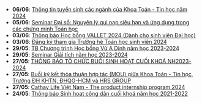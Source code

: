  - **06/06**: [Thông tin tuyển sinh các ngành của Khoa Toán - Tin học năm 2024](https://math.hcmus.edu.vn/tuyển-sinh/tuyen-sinh-dh2024)
 - **05/06**: [Seminar Đại số: Nguyên lý qui nạp siêu hạn và ứng dụng trong các chứng minh Toán học](https://math.hcmus.edu.vn/tin-tức/tin-nghiên-cứu/939-seminar-đại-số-nguyên-lý-qui-nạp-siêu-hạn-và-ứng-dụng-trong-các-chứng-minh-toán-học)
 - **03/06**: [Thông báo Học bổng VALLET 2024 (Dành cho sinh viên Đại học)](https://math.hcmus.edu.vn/tin-tức/tin-học-bổng-việc-làm/935-thông-báo-học-bổng-vallet-2024-dành-cho-sinh-viên-đại-học)
 - **03/06**: [Đăng ký tham gia Trường hè Toán học sinh viên 2024](https://math.hcmus.edu.vn/tin-tức/thông-tin-toán-tin-học/938-đăng-kí-tham-gia-trường-hè-toán-học-sinh-viên-2024)
 - **29/05**: [TB Chương trình Học bổng Vừ A Dính năm học 2023-2024](https://math.hcmus.edu.vn/tin-tức/tin-học-bổng-việc-làm/936-tb-chương-trình-học-bổng-vừ-a-dính-năm-học-2023-2024)
 - **29/05**: [Seminar Giải tích năm học 2023-2024](https://math.hcmus.edu.vn/tin-tức/tin-nghiên-cứu/934-seminar-giải-tích-năm-học-2023-2024)
 - **27/05**: [THÔNG BÁO TỔ CHỨC BUỔI SINH HOẠT CUỐI KHOÁ NH2023-2024](https://math.hcmus.edu.vn/tin-tức/tin-giáo-vụ/927-thông-báo-tổ-chức-buổi-sinh-hoạt-cuối-khoá-nh2023-2024)
 - **27/05**: [Buổi ký kết thỏa thuận hợp tác (MOU) giữa Khoa Toán - Tin học, Trường ĐH KHTN, ĐHQG-HCM và HRS GROUP](https://math.hcmus.edu.vn/tin-tức/thông-tin-toán-tin-học/932-buổi-ký-kết-thỏa-thuận-hợp-tác-mou-giữa-khoa-toán-tin-học,-trường-đh-khtn,-đhqg-hcm-và-hrs-group-việt-nam)
 - **27/05**: [Cathay Life Việt Nam - The product internship program 2024](https://math.hcmus.edu.vn/tin-tức/tin-học-bổng-việc-làm/931-cathay-life-việt-nam-the-product-internship-program-2024)
 - **24/05**: [Thông báo Sinh hoạt công dân cuối khoá năm học 2021-2022](https://math.hcmus.edu.vn/tin-tức/tin-giáo-vụ/588-thông-báo-sinh-hoạt-công-dân-cuối-khoá-năm-học-2021-2022)
